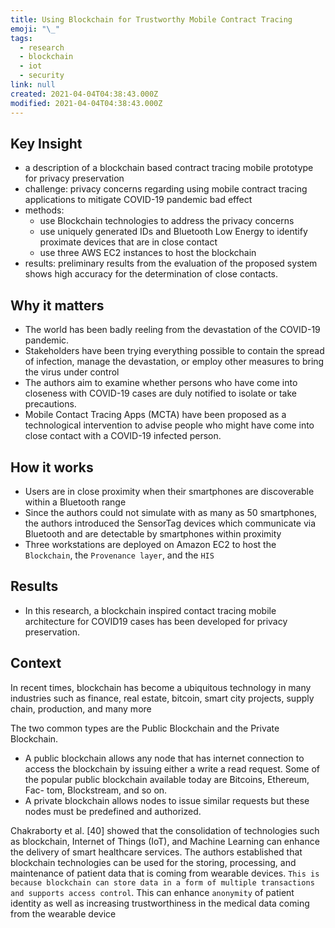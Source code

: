 ```yaml
---
title: Using Blockchain for Trustworthy Mobile Contract Tracing
emoji: "\_"
tags:
  - research
  - blockchain
  - iot
  - security
link: null
created: 2021-04-04T04:38:43.000Z
modified: 2021-04-04T04:38:43.000Z
---
```



## Key Insight

- a description of a blockchain based contract tracing mobile prototype for privacy preservation
- challenge: privacy concerns regarding using mobile contract tracing applications to mitigate COVID-19 pandemic bad effect
- methods:
  - use Blockchain technologies to address the privacy concerns
  - use uniquely generated IDs and Bluetooth Low Energy to identify proximate devices that are in close contact
  - use three AWS EC2 instances to host the blockchain
- results: preliminary results from the evaluation of the proposed system shows high accuracy for the determination of close contacts.

## Why it matters

- The world has been badly reeling from the devastation of the COVID-19 pandemic.
- Stakeholders have been trying everything possible to contain the spread of infection, manage the devastation, or employ other measures to bring the virus under control
- The authors aim to examine whether persons who have come into closeness with COVID-19 cases are duly notified to isolate or take precautions.
- Mobile Contact Tracing Apps (MCTA) have been proposed as a technological intervention to advise people who might have come into close contact with a COVID-19 infected person.

## How it works

- Users are in close proximity when their smartphones are discoverable within a Bluetooth range
- Since the authors could not simulate with as many as 50 smartphones, the authors introduced the SensorTag devices which communicate via Bluetooth and are detectable by smartphones within proximity
- Three workstations are deployed on Amazon EC2 to host the `Blockchain`, the `Provenance layer`, and the `HIS`

## Results

- In this research, a blockchain inspired contact tracing mobile architecture for COVID19 cases has been developed for privacy preservation.

## Context

In recent times, blockchain has become a ubiquitous technology in many industries such as finance, real estate, bitcoin, smart city projects, supply chain, production, and many more

The two common types are the Public Blockchain and the Private Blockchain.

- A public blockchain allows any node that has internet connection to access the blockchain by issuing either a write a read request. Some of the popular public blockchain available today are Bitcoins, Ethereum, Fac-
  tom, Blockstream, and so on.
- A private blockchain allows nodes to issue similar requests but these nodes must be predefined and authorized.

Chakraborty et al. [40] showed that the consolidation of technologies such as blockchain, Internet of Things (IoT), and Machine Learning can enhance the delivery of smart healthcare services. The authors established that blockchain technologies can be used for the storing, processing, and maintenance of patient data that is coming from wearable devices. `This is because blockchain can store data in a form of multiple transactions and supports access control`. This can enhance `anonymity` of patient identity as well as increasing trustworthiness in the medical data coming from the wearable device
